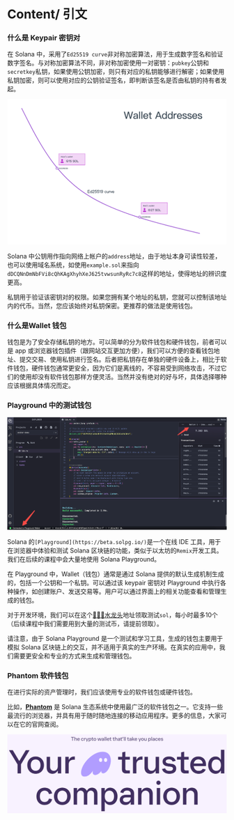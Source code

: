# Content/ 引文

### 什么是 Keypair 密钥对

在 Solana 中，采用了`Ed25519 curve`非对称加密算法，用于生成数字签名和验证数字签名。与对称加密算法不同，非对称加密使用一对密钥：`pubkey`公钥和`secretkey`私钥，如果使用公钥加密，则只有对应的私钥能够进行解密；如果使用私钥加密，则可以使用对应的公钥验证签名，即判断该签名是否由私钥的持有者发起。

![Untitled](./img/3-1.png)

Solana 中公钥用作指向网络上帐户的`address`地址，由于地址本身可读性较差，也可以使用域名系统，如使用`example.sol`来指向`dDCQNnDmNbFVi8cQhKAgXhyhXeJ625tvwsunRyRc7c8`这样的地址，使得地址的辨识度更高。

私钥用于验证该密钥对的权限。如果您拥有某个地址的私钥，您就可以控制该地址内的代币。当然，您应该始终对私钥保密。更推荐的做法是使用钱包。

### 什么是Wallet 钱包

钱包是为了安全存储私钥的地方。可以简单的分为软件钱包和硬件钱包，前者可以是 app 或浏览器钱包插件（跟网站交互更加方便），我们可以方便的查看钱包地址、提交交易、使用私钥进行签名。后者把私钥存在单独的硬件设备上，相比于软件钱包，硬件钱包通常更安全，因为它们是离线的，不容易受到网络攻击，不过它们的使用却没有软件钱包那样方便灵活。当然并没有绝对的好与坏，具体选择哪种应该根据具体情况而定。

### Playground 中的测试钱包

![Untitled](./img/3-2.png)

Solana 的`[Playground](https://beta.solpg.io/)`是一个在线 IDE 工具，用于在浏览器中体验和测试 Solana 区块链的功能，类似于以太坊的`Remix`开发工具。我们在后续的课程中会大量地使用 Solana Playground。

在 Playground 中，Wallet（钱包）通常是通过 Solana 提供的默认生成机制生成的，包括一个公钥和一个私钥。可以通过该 keypair 密钥对 Playground 中执行各种操作，如创建账户、发送交易等。用户可以通过界面上的相关功能查看和管理生成的钱包。

对于开发环境，我们可以在这个[🚰🚰🚰水龙头](https://faucet.solana.com/)地址领取测试`sol`，每小时最多10个（后续课程中我们需要用到大量的测试币，请提前领取）。

请注意，由于 Solana Playground 是一个测试和学习工具，生成的钱包主要用于模拟 Solana 区块链上的交互，并不适用于真实的生产环境。在真实的应用中，我们需要更安全和专业的方式来生成和管理钱包。

### Phantom 软件钱包

在进行实际的资产管理时，我们应该使用专业的软件钱包或硬件钱包。

比如，**[Phantom](https://phantom.app/)** 是 Solana 生态系统中使用最广泛的软件钱包之一。它支持一些最流行的浏览器，并具有用于随时随地连接的移动应用程序。更多的信息，大家可以在它的官网查阅。

![Untitled](./img/3-3.png)
